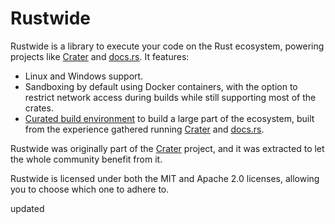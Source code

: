 # Rustwide

Rustwide is a library to execute your code on the Rust ecosystem, powering
projects like [Crater] and [docs.rs]. It features:

* Linux and Windows support.
* Sandboxing by default using Docker containers, with the option to restrict
  network access during builds while still supporting most of the crates.
* [Curated build environment][build-env] to build a large part of the
  ecosystem, built from the experience gathered running [Crater] and [docs.rs].

Rustwide was originally part of the [Crater] project, and it was extracted to
let the whole community benefit from it.

Rustwide is licensed under both the MIT and Apache 2.0 licenses, allowing you
to choose which one to adhere to.

[Crater]: https://github.com/rust-lang/crater
[docs.rs]: https://github.com/rust-lang/docs.rs
[build-env]: https://github.com/rust-lang/crates-build-env
updated
